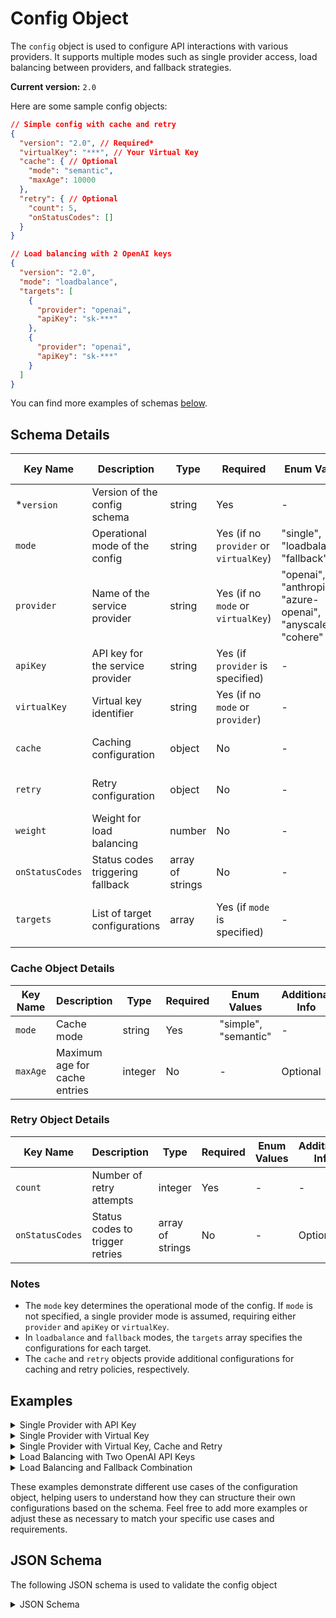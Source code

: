 # Config Object

The `config` object is used to configure API interactions with various providers. It supports multiple modes such as single provider access, load balancing between providers, and fallback strategies.

**Current version:** `2.0`

Here are some sample config objects:

```json
// Simple config with cache and retry
{
  "version": "2.0", // Required*
  "virtualKey": "***", // Your Virtual Key
  "cache": { // Optional
    "mode": "semantic",
    "maxAge": 10000
  },
  "retry": { // Optional
    "count": 5,
    "onStatusCodes": []
  }
}

// Load balancing with 2 OpenAI keys
{
  "version": "2.0",
  "mode": "loadbalance",
  "targets": [
    {
      "provider": "openai",
      "apiKey": "sk-***"
    },
    {
      "provider": "openai",
      "apiKey": "sk-***"
    }
  ]
}
```

You can find more examples of schemas [below](config-object.md#examples).

## Schema Details

| Key Name        | Description                      | Type             | Required                               | Enum Values                                                 | Additional Info                     |
| --------------- | -------------------------------- | ---------------- | -------------------------------------- | ----------------------------------------------------------- | ----------------------------------- |
| \*`version`     | Version of the config schema     | string           | Yes                                    | -                                                           | -                                   |
| `mode`          | Operational mode of the config   | string           | Yes (if no `provider` or `virtualKey`) | "single", "loadbalance", "fallback"                         | -                                   |
| `provider`      | Name of the service provider     | string           | Yes (if no `mode` or `virtualKey`)     | "openai", "anthropic", "azure-openai", "anyscale", "cohere" | -                                   |
| `apiKey`        | API key for the service provider | string           | Yes (if `provider` is specified)       | -                                                           | -                                   |
| `virtualKey`    | Virtual key identifier           | string           | Yes (if no `mode` or `provider`)       | -                                                           | -                                   |
| `cache`         | Caching configuration            | object           | No                                     | -                                                           | See Cache Object Details            |
| `retry`         | Retry configuration              | object           | No                                     | -                                                           | See Retry Object Details            |
| `weight`        | Weight for load balancing        | number           | No                                     | -                                                           | Used in `loadbalance` mode          |
| `onStatusCodes` | Status codes triggering fallback | array of strings | No                                     | -                                                           | Used in `fallback` mode             |
| `targets`       | List of target configurations    | array            | Yes (if `mode` is specified)           | -                                                           | Each item follows the config schema |

### Cache Object Details

| Key Name | Description                   | Type    | Required | Enum Values          | Additional Info |
| -------- | ----------------------------- | ------- | -------- | -------------------- | --------------- |
| `mode`   | Cache mode                    | string  | Yes      | "simple", "semantic" | -               |
| `maxAge` | Maximum age for cache entries | integer | No       | -                    | Optional        |

### Retry Object Details

| Key Name        | Description                     | Type             | Required | Enum Values | Additional Info |
| --------------- | ------------------------------- | ---------------- | -------- | ----------- | --------------- |
| `count`         | Number of retry attempts        | integer          | Yes      | -           | -               |
| `onStatusCodes` | Status codes to trigger retries | array of strings | No       | -           | Optional        |

### Notes

* The `mode` key determines the operational mode of the config. If `mode` is not specified, a single provider mode is assumed, requiring either `provider` and `apiKey` or `virtualKey`.
* In `loadbalance` and `fallback` modes, the `targets` array specifies the configurations for each target.
* The `cache` and `retry` objects provide additional configurations for caching and retry policies, respectively.

## Examples

<details>

<summary>Single Provider with API Key</summary>

```json
{
  "version": "1.0",
  "provider": "openai",
  "apiKey": "sk-***"
}
```

</details>

<details>

<summary>Single Provider with Virtual Key</summary>

```json
{
  "version": "1.0",
  "virtualKey": "***"
}
```

</details>

<details>

<summary>Single Provider with Virtual Key, Cache and Retry</summary>

```json
{
  "version": "1.0",
  "virtualKey": "***",
  "cache": {
    "mode": "semantic",
    "maxAge": 10000
  },
  "retry": {
    "count": 5,
    "onStatusCodes": ["429"]
  }
}
```

</details>

<details>

<summary>Load Balancing with Two OpenAI API Keys</summary>

```json
{
  "version": "2.0",
  "mode": "loadbalance",
  "targets": [
    {
      "provider": "openai",
      "apiKey": "sk-***"
    },
    {
      "provider": "openai",
      "apiKey": "sk-***"
    }
  ]
}
```

</details>

<details>

<summary>Load Balancing and Fallback Combination</summary>

```json
{
  "version": "2.0",
  "mode": "loadbalance",
  "targets": [
    {
      "provider": "openai",
      "apiKey": "sk-***"
    },
    {
      "mode": "fallback",
      "onStatusCodes": ["429", "241"],
      "targets": [
        {
          "virtualKey": "***"
        },
        {
          "virtualKey": "***"
        }
      ]
    }
  ]
}
```

</details>

These examples demonstrate different use cases of the configuration object, helping users to understand how they can structure their own configurations based on the schema. Feel free to add more examples or adjust these as necessary to match your specific use cases and requirements.

## JSON Schema

The following JSON schema is used to validate the config object

<details>

<summary>JSON Schema</summary>

```json
{
    "$schema": "http://json-schema.org/draft-07/schema#",
    "type": "object",
    "properties": {
      "strategy": {
        "type": "object",
        "properties": {
            "mode": {
                "type": "string",
                "enum": ["single", "loadbalance", "fallback"]
            },
            "on_status_codes": {
                "type": "array",
                "items": {"type": "integer"},
                "optional": true
            }
        }
      },
      "provider": {
        "type": "string",
        "enum": ["openai", "anthropic", "azure-openai", "anyscale", "cohere"]
      },
      "override_params": {
        "type": "object"
      },
      "api_key": {
        "type": "string"
      },
      "virtual_key": {
        "type": "string"
      },
      "cache": {
        "type": "object",
        "properties": {
          "mode": {
            "type": "string",
            "enum": ["simple", "semantic"]
          },
          "max_age": {
            "type": "integer",
            "optional": true
          }
        },
        "required": ["mode"]
      },
      "retry": {
        "type": "object",
        "properties": {
          "attempts": {
            "type": "integer"
          },
          "on_status_codes": {
            "type": "array",
            "items": {"type": "string"},
            "optional": true
          }
        },
        "required": ["attempts"]
      },
      "weight": {
        "type": "number"
      },
      "on_status_codes": {
        "type": "array",
        "items": {"type": "integer"}
      },
      "targets": {
        "type": "array",
        "items": {
          "$ref": "#"
        }
      }
    },
    "oneOf": [
      {
        "required": ["provider", "api_key"]
      },
      {
        "required": ["virtual_key"]
      },
      {
        "required": ["strategy", "targets"]
      }
    ],
    "additionalProperties": false
  }
```

</details>


